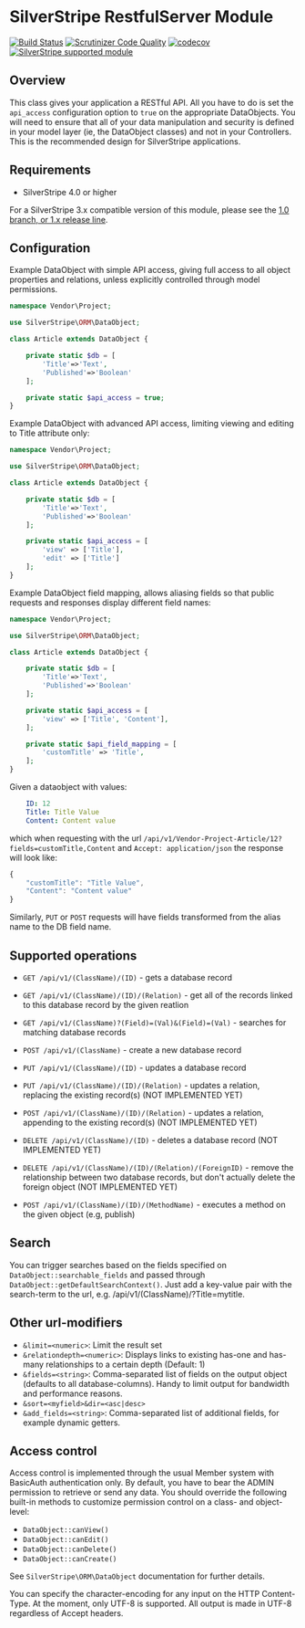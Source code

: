 # SilverStripe RestfulServer Module

[![Build Status](https://travis-ci.org/silverstripe/silverstripe-restfulserver.svg?branch=master)](https://travis-ci.org/silverstripe/silverstripe-restfulserver)
[![Scrutinizer Code Quality](https://scrutinizer-ci.com/g/silverstripe/silverstripe-restfulserver/badges/quality-score.png?b=master)](https://scrutinizer-ci.com/g/silverstripe/silverstripe-restfulserver/?branch=master)
[![codecov](https://codecov.io/gh/silverstripe/silverstripe-restfulserver/branch/master/graph/badge.svg)](https://codecov.io/gh/silverstripe/silverstripe-restfulserver)
[![SilverStripe supported module](https://img.shields.io/badge/silverstripe-supported-0071C4.svg)](https://www.silverstripe.org/software/addons/silverstripe-commercially-supported-module-list/)

## Overview

This class gives your application a RESTful API.  All you have to do is set the `api_access` configuration option to `true`
on the appropriate DataObjects.  You will need to ensure that all of your data manipulation and security is defined in
your model layer (ie, the DataObject classes) and not in your Controllers.  This is the recommended design for SilverStripe
applications.

## Requirements

* SilverStripe 4.0 or higher

For a SilverStripe 3.x compatible version of this module, please see the [1.0 branch, or 1.x release line](https://github.com/silverstripe/silverstripe-restfulserver/tree/1.0#readme).

## Configuration

Example DataObject with simple API access, giving full access to all object properties and relations,
unless explicitly controlled through model permissions.

```php
namespace Vendor\Project;

use SilverStripe\ORM\DataObject;

class Article extends DataObject {

	private static $db = [
        'Title'=>'Text',
        'Published'=>'Boolean'
    ];

	private static $api_access = true;
}
```

Example DataObject with advanced API access, limiting viewing and editing to Title attribute only:

```php
namespace Vendor\Project;

use SilverStripe\ORM\DataObject;

class Article extends DataObject {

    private static $db = [
        'Title'=>'Text',
        'Published'=>'Boolean'
    ];

    private static $api_access = [
        'view' => ['Title'],
        'edit' => ['Title']
    ];
}
```

Example DataObject field mapping, allows aliasing fields so that public requests and responses display different field names:

```php
namespace Vendor\Project;

use SilverStripe\ORM\DataObject;

class Article extends DataObject {

    private static $db = [
        'Title'=>'Text',
        'Published'=>'Boolean'
    ];

    private static $api_access = [
        'view' => ['Title', 'Content'],
    ];

    private static $api_field_mapping = [
        'customTitle' => 'Title',
    ];
}
```
Given a dataobject with values:
```yml
    ID: 12
    Title: Title Value
    Content: Content value
```
which when requesting with the url `/api/v1/Vendor-Project-Article/12?fields=customTitle,Content` and `Accept: application/json` the response will look like:
```Javascript
{
    "customTitle": "Title Value",
    "Content": "Content value"
}
```
Similarly, `PUT` or `POST` requests will have fields transformed from the alias name to the DB field name.

## Supported operations

 - `GET /api/v1/(ClassName)/(ID)` - gets a database record
 - `GET /api/v1/(ClassName)/(ID)/(Relation)` - get all of the records linked to this database record by the given reatlion
 - `GET /api/v1/(ClassName)?(Field)=(Val)&(Field)=(Val)` - searches for matching database records
 - `POST /api/v1/(ClassName)` - create a new database record
 - `PUT /api/v1/(ClassName)/(ID)` - updates a database record
 - `PUT /api/v1/(ClassName)/(ID)/(Relation)` - updates a relation, replacing the existing record(s) (NOT IMPLEMENTED YET)
 - `POST /api/v1/(ClassName)/(ID)/(Relation)` - updates a relation, appending to the existing record(s) (NOT IMPLEMENTED YET)

 - `DELETE /api/v1/(ClassName)/(ID)` - deletes a database record (NOT IMPLEMENTED YET)
 - `DELETE /api/v1/(ClassName)/(ID)/(Relation)/(ForeignID)` - remove the relationship between two database records, but don't actually delete the foreign object (NOT IMPLEMENTED YET)
 - `POST /api/v1/(ClassName)/(ID)/(MethodName)` - executes a method on the given object (e.g, publish)

## Search

You can trigger searches based on the fields specified on `DataObject::searchable_fields` and passed
through `DataObject::getDefaultSearchContext()`. Just add a key-value pair with the search-term
to the url, e.g. /api/v1/(ClassName)/?Title=mytitle.

## Other url-modifiers

- `&limit=<numeric>`: Limit the result set
- `&relationdepth=<numeric>`: Displays links to existing has-one and has-many relationships to a certain depth (Default: 1)
- `&fields=<string>`: Comma-separated list of fields on the output object (defaults to all database-columns).
  Handy to limit output for bandwidth and performance reasons.
- `&sort=<myfield>&dir=<asc|desc>`
- `&add_fields=<string>`: Comma-separated list of additional fields, for example dynamic getters.

## Access control

Access control is implemented through the usual Member system with BasicAuth authentication only.
By default, you have to bear the ADMIN permission to retrieve or send any data.
You should override the following built-in methods to customize permission control on a
class- and object-level:

- `DataObject::canView()`
- `DataObject::canEdit()`
- `DataObject::canDelete()`
- `DataObject::canCreate()`

See `SilverStripe\ORM\DataObject` documentation for further details.

You can specify the character-encoding for any input on the HTTP Content-Type.
At the moment, only UTF-8 is supported. All output is made in UTF-8 regardless of Accept headers.
